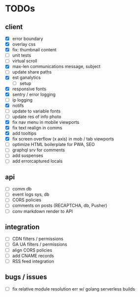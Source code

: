# TODOs

## client

- [x] error boundary
- [x] overlay css
- [x] fix: thumbnail content
- [ ] unit tests
- [ ] virtual scroll
- [x] max-len communications message, subject
- [ ] update share paths
- [x] est ganalytics
  - [ ] setup
- [x] responsive fonts
- [x] sentry / error logging
- [ ] ip logging
- [x] notifs
- [ ] update to variable fonts
- [ ] update res of info photo
- [x] fix nav menu in mobile viewports
- [x] fix text realign in comms
- [x] add tooltips
- [x] fix screen overflow (x axis) in mob / tab viewports
- [ ] optimize HTML boilerplate for PWA, SEO
- [ ] graphql srv for comments
- [ ] add suspenses
- [ ] add errorcaptured locals

## api

- [ ] comm db
- [ ] event logs sys, db
- [ ] CORS policies
- [ ] comments on posts (RECAPTCHA, db, Pusher)
- [ ] conv markdown render to API

## integration

- [ ] CDN filters / permissions
- [ ] GA UA filters / permissions
- [ ] align CORS policies
- [ ] add CNAME records
- [ ] RSS feed integration

## bugs / issues

- [ ] fix relative module resolution err w/ golang serverless builds
